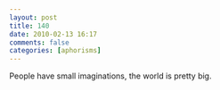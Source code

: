 ```yaml
---
layout: post
title: 140
date: 2010-02-13 16:17
comments: false
categories: [aphorisms]
---
```


People have small imaginations, the world is pretty big.
